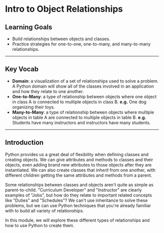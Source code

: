 # Intro to Object Relationships

## Learning Goals

- Build relationships between objects and classes.
- Practice strategies for one-to-one, one-to-many, and many-to-many relationships.

***

## Key Vocab

- **Domain**: a visualization of a set of relationships used to solve a problem.
  A Python domain will show all of the classes involved in an application and
  how they relate to one another.
- **One-to-Many**: a type of relationship between objects where one object in
  class A is connected to multiple objects in class B. **e.g.** One dog
  organizing their toys.
- **Many-to-Many**: a type of relationship between objects where multiple
  objects in table A are connected to multiple objects in table B. **e.g.**
  Students have many instructors and instructors have many students.

***

## Introduction

Python provides us a great deal of flexibility when defining classes and
creating objects. We can give attributes and methods to classes and their
objects, even adding brand new attributes to those objects after they are
instantiated. We can also create classes that _inherit_ from one another, with
different children getting the same attributes and methods from a parent.

Some relationships between classes and objects aren't quite as simple as
parent-to-child. "Curriculum Developer" and "Instructor" are clearly examples
of "Jobs", but how do they relate to important related concepts like "Duties"
and "Schedules"? We can't use inheritance to solve these problems, but we can
use Python techniques that you're already familiar with to build all variety
of relationships.

In this module, we will explore these different types of relationships and how
to use Python to create them.
